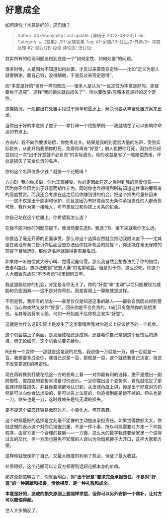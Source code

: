 # 好意成全
[如何评价「本意是好的」这句话？](https://www.zhihu.com/question/311101853/answer/3178743718)

> Author: #0-Anonymity
> Last update: [编辑于 2023-08-23]
> Link:
> Category: #【答集】/01-家族答集 
> Tag: #1-家族/1B-处世/2-外务/2e-冲突处理 #2-事业/2B-投资
> 评论区:
> 泛讨论:

其实所有的伦理问题追根到底是一个“如何定性、如何处置”的问题。

很多时候，人是因为不知道如何处置，才反过来要改变定性——比如“定义为恩人就要酬谢，而自己穷，没得酬谢，于是反过来否定恩情”。

而“本意是好的”也有一样的效应——很多人是认为“一旦定性为本意是好的，那就要免于追究”，这样“我的损失就白损失了”，所以要改变/忽略本意是好的这个定性。

这类情况，一般都出在处置手段过于简单和匮乏上，解决也要从丰富处置方案来出发。

当你出于好的本意捅了娄子——拿打碎一个花瓶举例——我就站在了可以影响你命运的节点上。

方向A）我不向你要求赔偿，你免责过关。结果是我的到宽宏大量的名声，受到实际损失，从此开始我把你盯死，免得你再有“好意”；别人也把你盯死，因为你已经尝到过一次“出于好意就不必负责”的实际甜头。你的收益是省了一笔赔偿费用，坏处是损失了完全负责的名声。

你的这个名声值多少钱？就值一个花瓶吗？

方向B）我向你求偿，你也正面接受。你必定因此在这之后得到我的高度信任——因为你不会因为出于好意而胡作非为。同时你也会得得到所有知道这件事的旁观者的高度赞赏。而我还会考虑在这之后给你赚到钱的机会，把这个损失尽量补回来——这不仅是出于感谢和保护，而且是因为有好意而又无条件承担责任的人都奇货可居，我作为第一接触人，可不想放过和你搭上关系的机会。

你自己站在这个位置上，你希望我怎么选？

在我不能问你的问题前提下，我当然要先选B。我选了B，接下来就看你怎么选。

你要选了毫无芥蒂的正面承受，那么你这个选择自然就会推动我顺流直下——尤其是在我没有亲口告诉你后面会想办法给你找补机会的前提下，你还能在毫无保障的前提下冒险选B，那你这名声就赚得更实至名归。

如果你一听赔偿就大呼小叫、觉得沉冤待雪，那么我自然会想办法免了你的赔偿，去走A路线，想办法收割“宽宏大量”的名望收益。但是对于你，这么说吧，你这个人大概会先放在“不予考虑”栏里起码五年。

我这里能给你的机会，肯定是与你无关了，你的“好意“和“主动”以后只能被视为威胁和负面因素——这不是对你苛刻，而是客观上一算账就是这样。

不但是我，我所有的朋友——甚至仅仅是知道这事的路人——都会自然因此得到警告，当心你突然又发作“好意”，回头你是不会负责的，ta们只有免除你的赔偿责任。与其等到将来认赔，何如一开始就不给你机会发挥“好意”。

这就是为什么选B实际上是发生了这类事情后我对你道义上应该给予的一个机会。

这个机会摆上了桌面，是发展成福还是成祸，还要看你自己拿到这个反馈后的选择。但无论如何，这个机会总要先给你。

B还有一个变种——那就是这是我的花瓶，我说值一万就是一万，值一百就是一百。我想要多成全你，我自己说是一百，那就是一百，这个就该我自己决定，但这不改变要选B的确定性。

现在再转换到打破花瓶这一方的视角上看——对你最有利的选择，绝不是摆出一副防御性、要跑路的姿势来准备讨价还价。一旦你摆出这个姿势来，首先就吃定了那些连环隐性损失。并且你要清醒地认识到，从法律角度上讲，你是出于好意对方仍然是可以向你合法求偿的，是可以告上法庭的，你追根到底是跑不掉的。伸头也是一刀，缩头也是一刀，这时候缩头是纯无谓的损失。

更不提这个姿态还容易激怒对方，小事化大。何其愚蠢。

这个时候最好的选择是立刻毫不犹豫的主动提出承担责任。如果觉得数额太大，你就遗憾的表示这个对你负担很沉重，不是一件小事，所以可能需要对方走一下仲裁程序，由官方定一个合理的数额——一方面，这么大的数字我还要给家里一个说得过去的交代，另一方面也避免不知情的人误以为你借机狮子大开口，这样大家都方便。

这样你就既保护了自己，又最大限度的利用了机会，保证了最大收益。

处置得好，这个花瓶可以让双方都得到远超花瓶本身的价值。

那这全部搞明白了，你就会明白，**对“出于好意”要求完全承担责任，不是对“好意”的一种践踏和损害，恰恰相反，是一种礼敬和成全。**

**本意是好的，造成的损失原则上要照样求偿，但你可以另外安排一个帮补，让对方可以赔偿得起。**

世人大多搞反了。

